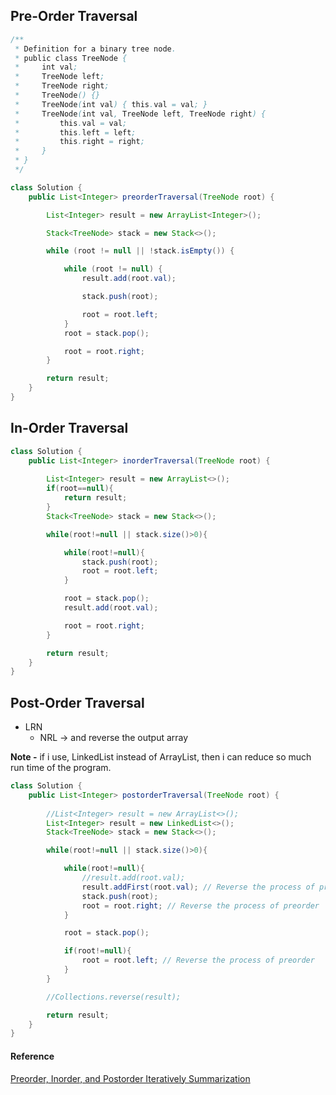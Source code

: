 
## Pre-Order Traversal

```java
/**
 * Definition for a binary tree node.
 * public class TreeNode {
 *     int val;
 *     TreeNode left;
 *     TreeNode right;
 *     TreeNode() {}
 *     TreeNode(int val) { this.val = val; }
 *     TreeNode(int val, TreeNode left, TreeNode right) {
 *         this.val = val;
 *         this.left = left;
 *         this.right = right;
 *     }
 * }
 */

class Solution {
    public List<Integer> preorderTraversal(TreeNode root) {

        List<Integer> result = new ArrayList<Integer>();

        Stack<TreeNode> stack = new Stack<>();

        while (root != null || !stack.isEmpty()) {

            while (root != null) {
                result.add(root.val);

                stack.push(root);

                root = root.left;
            }
            root = stack.pop();

            root = root.right;
        }

        return result;
    }
}
```




## In-Order Traversal

```java
class Solution {
    public List<Integer> inorderTraversal(TreeNode root) {
        
        List<Integer> result = new ArrayList<>();
        if(root==null){
            return result;
        }
        Stack<TreeNode> stack = new Stack<>();

        while(root!=null || stack.size()>0){

            while(root!=null){
                stack.push(root);
                root = root.left;
            }

            root = stack.pop();
            result.add(root.val);

            root = root.right;
        }

        return result;
    }
}
```

## Post-Order Traversal

* LRN 
    - NRL -> and reverse the output array 


<b>Note -</b> if i use, LinkedList instead of ArrayList, then i can reduce so much run time of the program.

```java
class Solution {
    public List<Integer> postorderTraversal(TreeNode root) {
        
        //List<Integer> result = new ArrayList<>();
        List<Integer> result = new LinkedList<>();
        Stack<TreeNode> stack = new Stack<>();

        while(root!=null || stack.size()>0){

            while(root!=null){
                //result.add(root.val);
                result.addFirst(root.val); // Reverse the process of preorder
                stack.push(root); 
                root = root.right; // Reverse the process of preorder
            }

            root = stack.pop();

            if(root!=null){
                root = root.left; // Reverse the process of preorder
            }
        }

        //Collections.reverse(result);

        return result;
    }
}
```






#### Reference
[Preorder, Inorder, and Postorder Iteratively Summarization](https://leetcode.com/problems/binary-tree-postorder-traversal/solutions/45551/preorder-inorder-and-postorder-iteratively-summarization/)


